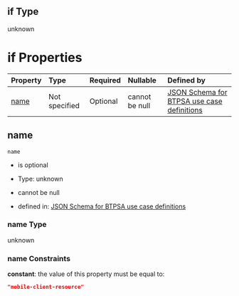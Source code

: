 ## if Type

unknown

# if Properties

| Property      | Type          | Required | Nullable       | Defined by                                                                                                                                                                                                        |
| :------------ | :------------ | :------- | :------------- | :---------------------------------------------------------------------------------------------------------------------------------------------------------------------------------------------------------------- |
| [name](#name) | Not specified | Optional | cannot be null | [JSON Schema for BTPSA use case definitions](btpsa-usecase-properties-services-items-allof-1-then-allof-70-if-properties-name.md "undefined#/properties/services/items/allOf/1/then/allOf/70/if/properties/name") |

## name



`name`

*   is optional

*   Type: unknown

*   cannot be null

*   defined in: [JSON Schema for BTPSA use case definitions](btpsa-usecase-properties-services-items-allof-1-then-allof-70-if-properties-name.md "undefined#/properties/services/items/allOf/1/then/allOf/70/if/properties/name")

### name Type

unknown

### name Constraints

**constant**: the value of this property must be equal to:

```json
"mobile-client-resource"
```

